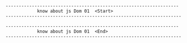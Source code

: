    ------------------------------------------------------------------    
                know about js Dom 01  <Start>
    -------------------------------------------------------------------
    
    ------------------------------------------------------------------    
                know about js Dom 01  <End>
    -------------------------------------------------------------------